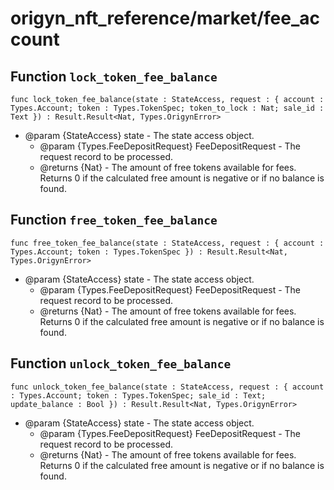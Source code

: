 # origyn_nft_reference/market/fee_account

## Function `lock_token_fee_balance`
``` motoko no-repl
func lock_token_fee_balance(state : StateAccess, request : { account : Types.Account; token : Types.TokenSpec; token_to_lock : Nat; sale_id : Text }) : Result.Result<Nat, Types.OrigynError>
```

* @param {StateAccess} state - The state access object.
    * @param {Types.FeeDepositRequest} FeeDepositRequest - The request record to be processed.
    * @returns {Nat} - The amount of free tokens available for fees. Returns 0 if the calculated free amount is negative or if no balance is found.

## Function `free_token_fee_balance`
``` motoko no-repl
func free_token_fee_balance(state : StateAccess, request : { account : Types.Account; token : Types.TokenSpec }) : Result.Result<Nat, Types.OrigynError>
```

* @param {StateAccess} state - The state access object.
    * @param {Types.FeeDepositRequest} FeeDepositRequest - The request record to be processed.
    * @returns {Nat} - The amount of free tokens available for fees. Returns 0 if the calculated free amount is negative or if no balance is found.

## Function `unlock_token_fee_balance`
``` motoko no-repl
func unlock_token_fee_balance(state : StateAccess, request : { account : Types.Account; token : Types.TokenSpec; sale_id : Text; update_balance : Bool }) : Result.Result<Nat, Types.OrigynError>
```

* @param {StateAccess} state - The state access object.
    * @param {Types.FeeDepositRequest} FeeDepositRequest - The request record to be processed.
    * @returns {Nat} - The amount of free tokens available for fees. Returns 0 if the calculated free amount is negative or if no balance is found.
